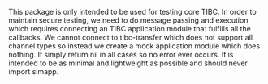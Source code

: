 This package is only intended to be used for testing core TIBC. In order to maintain secure 
testing, we need to do message passing and execution which requires connecting an TIBC application
module that fulfills all the callbacks. We cannot connect to tibc-transfer which does not support
all channel types so instead we create a mock application module which does nothing. It simply
return nil in all cases so no error ever occurs. It is intended to be as minimal and lightweight
as possible and should never import simapp.
